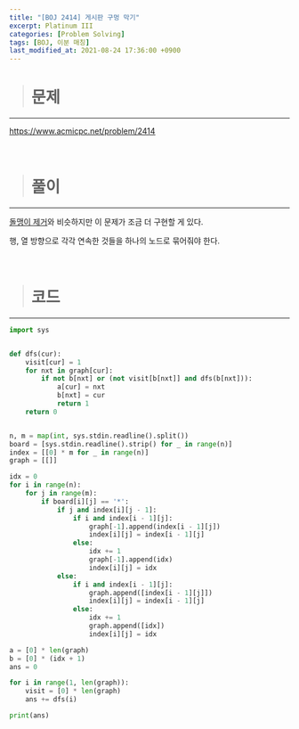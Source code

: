 ```yaml
---
title: "[BOJ 2414] 게시판 구멍 막기"
excerpt: Platinum III
categories: [Problem Solving]
tags: [BOJ, 이분 매칭]
last_modified_at: 2021-08-24 17:36:00 +0900
---
```


> # 문제
---

[<u>https://www.acmicpc.net/problem/2414</u>](https://www.acmicpc.net/problem/2414)

<br>

> # 풀이
---

[<u>돌맹이 제거</u>](https://cael0.github.io/problem%20solving/BOJ1867/)와 비슷하지만 이 문제가 조금 더 구현할 게 있다.

행, 열 방향으로 각각 연속한 것들을 하나의 노드로 묶어줘야 한다.

<br>

> # 코드
---

```python
import sys


def dfs(cur):
    visit[cur] = 1
    for nxt in graph[cur]:
        if not b[nxt] or (not visit[b[nxt]] and dfs(b[nxt])):
            a[cur] = nxt
            b[nxt] = cur
            return 1
    return 0


n, m = map(int, sys.stdin.readline().split())
board = [sys.stdin.readline().strip() for _ in range(n)]
index = [[0] * m for _ in range(n)]
graph = [[]]

idx = 0
for i in range(n):
    for j in range(m):
        if board[i][j] == '*':
            if j and index[i][j - 1]:
                if i and index[i - 1][j]:
                    graph[-1].append(index[i - 1][j])
                    index[i][j] = index[i - 1][j]
                else:
                    idx += 1
                    graph[-1].append(idx)
                    index[i][j] = idx
            else:
                if i and index[i - 1][j]:
                    graph.append([index[i - 1][j]])
                    index[i][j] = index[i - 1][j]
                else:
                    idx += 1
                    graph.append([idx])
                    index[i][j] = idx

a = [0] * len(graph)
b = [0] * (idx + 1)
ans = 0

for i in range(1, len(graph)):
    visit = [0] * len(graph)
    ans += dfs(i)

print(ans)
```